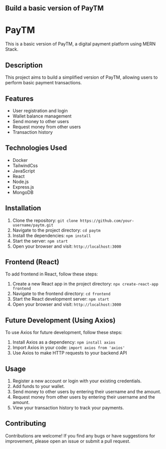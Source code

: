 
## Build a basic version of PayTM

# PayTM

This is a basic version of PayTM, a digital payment platform using MERN Stack.

## Description

This project aims to build a simplified version of PayTM, allowing users to perform basic payment transactions.

## Features

- User registration and login
- Wallet balance management
- Send money to other users
- Request money from other users
- Transaction history

## Technologies Used

- Docker
- TailwindCss
- JavaScript
- React
- Node.js
- Express.js
- MongoDB

## Installation

1. Clone the repository: `git clone https://github.com/your-username/paytm.git`
2. Navigate to the project directory: `cd paytm`
3. Install the dependencies: `npm install`
4. Start the server: `npm start`
5. Open your browser and visit: `http://localhost:3000`

## Frontend (React)

To add frontend in React, follow these steps:

1. Create a new React app in the project directory: `npx create-react-app frontend`
2. Navigate to the frontend directory: `cd frontend`
3. Start the React development server: `npm start`
4. Open your browser and visit: `http://localhost:3000`

## Future Development (Using Axios)

To use Axios for future development, follow these steps:

1. Install Axios as a dependency: `npm install axios`
2. Import Axios in your code: `import axios from 'axios'`
3. Use Axios to make HTTP requests to your backend API

## Usage

1. Register a new account or login with your existing credentials.
2. Add funds to your wallet.
3. Send money to other users by entering their username and the amount.
4. Request money from other users by entering their username and the amount.
5. View your transaction history to track your payments.

## Contributing

Contributions are welcome! If you find any bugs or have suggestions for improvement, please open an issue or submit a pull request.